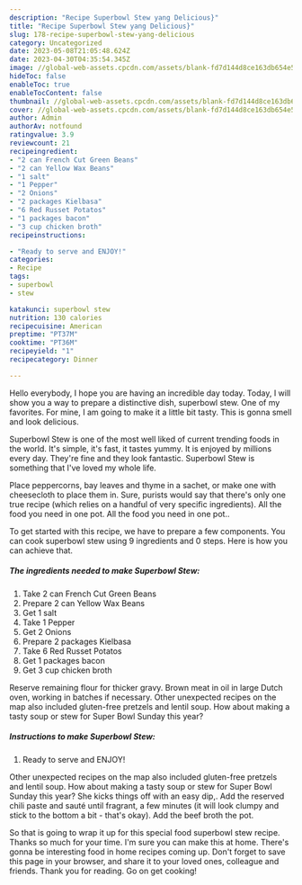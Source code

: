 ```yaml
---
description: "Recipe Superbowl Stew yang Delicious}"
title: "Recipe Superbowl Stew yang Delicious}"
slug: 178-recipe-superbowl-stew-yang-delicious
category: Uncategorized
date: 2023-05-08T21:05:48.624Z
date: 2023-04-30T04:35:54.345Z
image: //global-web-assets.cpcdn.com/assets/blank-fd7d144d8ce163db654e5a02c40b08a2775adb7897d16e4062681dc7e1b2800f.png
hideToc: false
enableToc: true
enableTocContent: false
thumbnail: //global-web-assets.cpcdn.com/assets/blank-fd7d144d8ce163db654e5a02c40b08a2775adb7897d16e4062681dc7e1b2800f.png
cover: //global-web-assets.cpcdn.com/assets/blank-fd7d144d8ce163db654e5a02c40b08a2775adb7897d16e4062681dc7e1b2800f.png
author: Admin
authorAv: notfound
ratingvalue: 3.9
reviewcount: 21
recipeingredient:
- "2 can French Cut Green Beans"
- "2 can Yellow Wax Beans"
- "1 salt"
- "1 Pepper"
- "2 Onions"
- "2 packages Kielbasa"
- "6 Red Russet Potatos"
- "1 packages bacon"
- "3 cup chicken broth"
recipeinstructions:

- "Ready to serve and ENJOY!"
categories:
- Recipe
tags:
- superbowl
- stew

katakunci: superbowl stew 
nutrition: 130 calories
recipecuisine: American
preptime: "PT37M"
cooktime: "PT36M"
recipeyield: "1"
recipecategory: Dinner

---
```



Hello everybody, I hope you are having an incredible day today. Today, I will show you a way to prepare a distinctive dish, superbowl stew. One of my favorites. For mine, I am going to make it a little bit tasty. This is gonna smell and look delicious.

Superbowl Stew is one of the most well liked of current trending foods in the world. It's simple, it's fast, it tastes yummy. It is enjoyed by millions every day. They're fine and they look fantastic. Superbowl Stew is something that I've loved my whole life.

Place peppercorns, bay leaves and thyme in a sachet, or make one with cheesecloth to place them in. Sure, purists would say that there&#39;s only one true recipe (which relies on a handful of very specific ingredients). All the food you need in one pot. All the food you need in one pot..


To get started with this recipe, we have to prepare a few components. You can cook superbowl stew using 9 ingredients and 0 steps. Here is how you can achieve that.

<!--inarticleads1-->

##### The ingredients needed to make Superbowl Stew:

1. Take 2 can French Cut Green Beans
1. Prepare 2 can Yellow Wax Beans
1. Get 1 salt
1. Take 1 Pepper
1. Get 2 Onions
1. Prepare 2 packages Kielbasa
1. Take 6 Red Russet Potatos
1. Get 1 packages bacon
1. Get 3 cup chicken broth


Reserve remaining flour for thicker gravy. Brown meat in oil in large Dutch oven, working in batches if necessary. Other unexpected recipes on the map also included gluten-free pretzels and lentil soup. How about making a tasty soup or stew for Super Bowl Sunday this year? 

<!--inarticleads2-->

##### Instructions to make Superbowl Stew:


1. Ready to serve and ENJOY!

Other unexpected recipes on the map also included gluten-free pretzels and lentil soup. How about making a tasty soup or stew for Super Bowl Sunday this year? She kicks things off with an easy dip,. Add the reserved chili paste and sauté until fragrant, a few minutes (it will look clumpy and stick to the bottom a bit - that&#39;s okay). Add the beef broth the pot. 

So that is going to wrap it up for this special food superbowl stew recipe. Thanks so much for your time. I'm sure you can make this at home. There's gonna be interesting food in home recipes coming up. Don't forget to save this page in your browser, and share it to your loved ones, colleague and friends. Thank you for reading. Go on get cooking!
